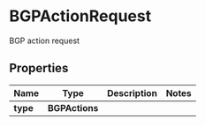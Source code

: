 

# BGPActionRequest

BGP action request

## Properties

| Name | Type | Description | Notes |
|------------ | ------------- | ------------- | -------------|
|**type** | **BGPActions** |  |  |



